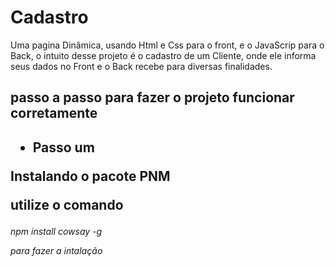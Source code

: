 # Cadastro
Uma pagina Dinâmica, usando Html e Css para o front, e o JavaScrip para o Back, o intuito desse projeto é o cadastro de um Cliente, onde ele informa seus dados no Front e o Back recebe para diversas finalidades. 
 <h2> passo a passo para fazer o projeto funcionar corretamente<h2>
<ul>
  <li>Passo um</li>
</ul>
 </li>
 
 <p>Instalando o pacote PNM</p>
 <p> utilize o comando</p> <h6>npm install cowsay -g <h/6> <p> para fazer a intalação</p>

